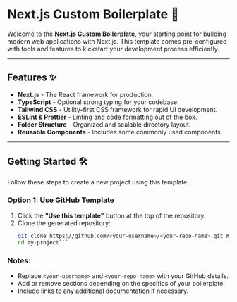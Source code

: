 # Next.js Custom Boilerplate 🚀

Welcome to the **Next.js Custom Boilerplate**, your starting point for building modern web applications with Next.js. This template comes pre-configured with tools and features to kickstart your development process efficiently.

---

## Features ✨

- **Next.js** - The React framework for production.
- **TypeScript** - Optional strong typing for your codebase.
- **Tailwind CSS** - Utility-first CSS framework for rapid UI development.
- **ESLint & Prettier** - Linting and code formatting out of the box.
- **Folder Structure** - Organized and scalable directory layout.
- **Reusable Components** - Includes some commonly used components.

---

## Getting Started 🛠️

Follow these steps to create a new project using this template:

### Option 1: Use GitHub Template

1. Click the **"Use this template"** button at the top of the repository.
2. Clone the generated repository:
   ```bash
   git clone https://github.com/<your-username>/<your-repo-name>.git my-project
   cd my-project``` 


### Notes:
- Replace `<your-username>` and `<your-repo-name>` with your GitHub details.
- Add or remove sections depending on the specifics of your boilerplate.
- Include links to any additional documentation if necessary.

